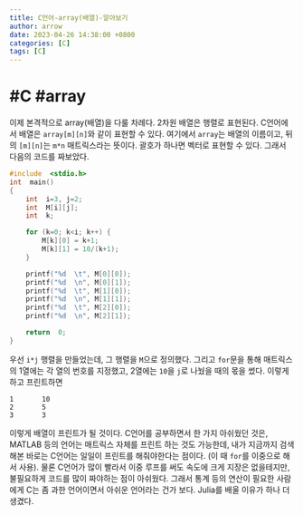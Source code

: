 ```yaml
---
title: C언어-array(배열)-알아보기
author: arrow
date: 2023-04-26 14:38:00 +0800
categories: [C]
tags: [C]
---
```


# #C #array

이제 본격적으로 array(배열)을 다룰 차례다. 2차원 배열은 행렬로 표현된다. C언어에서 배열은 `array[m][n]`와 같이 표현할 수 있다. 여기에서 `array`는 배열의 이름이고, 뒤의 `[m][n]`는 `m*n` 매트릭스라는 뜻이다. 괄호가 하나면 벡터로 표현할 수 있다. 그래서 다음의 코드를 짜보았다.

```c
#include  <stdio.h>
int  main()
{
	int  i=3, j=2;
	int  M[i][j];
	int  k;

	for (k=0; k<i; k++) {
		M[k][0] = k+1;
		M[k][1] = 10/(k+1);
	}

	printf("%d  \t", M[0][0]);
	printf("%d  \n", M[0][1]);
	printf("%d  \t", M[1][0]);
	printf("%d  \n", M[1][1]);
	printf("%d  \t", M[2][0]);
	printf("%d  \n", M[2][1]);

	return  0;
}
```

우선 `i*j` 행렬을 만들었는데, 그 행렬을 `M`으로 정의했다. 그리고 `for`문을 통해 매트릭스의 1열에는 각 열의 번호를 지정했고, 2열에는 `10`을 `j`로 나눴을 때의 몫을 썼다. 이렇게 하고 프린트하면

```
1       10
2       5
3       3
```

이렇게 배열이 프린트가 될 것이다. C언어를 공부하면서 한 가지 아쉬웠던 것은, MATLAB 등의 언어는 매트릭스 자체를 프린트 하는 것도 가능한데, 내가 지금까지 검색해본 바로는 C언어는 일일이 프린트를 해줘야한다는 점이다. (이 때 `for`를 이중으로 해서 사용). 물론 C언어가 많이 빨라서 이중 루프를 써도 속도에 크게 지장은 없을테지만, 불필요하게 코드를 많이 짜야하는 점이 아쉬웠다. 그래서 통계 등의 연산이 필요한 사람에게 C는 좀 과한 언어이면서 아쉬운 언어라는 건가 보다. Julia를 배울 이유가 하나 더 생겼다.

<!--stackedit_data:
eyJoaXN0b3J5IjpbNTUzMjA5MTY4XX0=
-->
